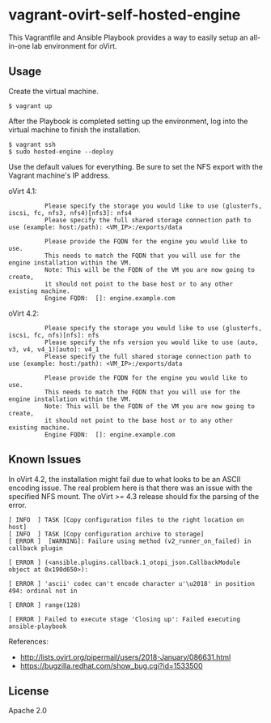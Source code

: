 # vagrant-ovirt-self-hosted-engine

This Vagrantfile and Ansible Playbook provides a way to easily setup an all-in-one lab environment for oVirt.

## Usage

Create the virtual machine.

```
$ vagrant up
```

After the Playbook is completed setting up the environment, log into the virtual machine to finish the installation.

```
$ vagrant ssh
$ sudo hosted-engine --deploy
```

Use the default values for everything. Be sure to set the NFS export with the Vagrant machine's IP address.

oVirt 4.1:
```
          Please specify the storage you would like to use (glusterfs, iscsi, fc, nfs3, nfs4)[nfs3]: nfs4
          Please specify the full shared storage connection path to use (example: host:/path): <VM_IP>:/exports/data
```
```
          Please provide the FQDN for the engine you would like to use.
          This needs to match the FQDN that you will use for the engine installation within the VM.
          Note: This will be the FQDN of the VM you are now going to create,
          it should not point to the base host or to any other existing machine.
          Engine FQDN:  []: engine.example.com
```

oVirt 4.2:

```
          Please specify the storage you would like to use (glusterfs, iscsi, fc, nfs)[nfs]: nfs
          Please specify the nfs version you would like to use (auto, v3, v4, v4_1)[auto]: v4_1
          Please specify the full shared storage connection path to use (example: host:/path): <VM_IP>:/exports/data
```
```
          Please provide the FQDN for the engine you would like to use.
          This needs to match the FQDN that you will use for the engine installation within the VM.
          Note: This will be the FQDN of the VM you are now going to create,
          it should not point to the base host or to any other existing machine.
          Engine FQDN:  []: engine.example.com
```

## Known Issues

In oVirt 4.2, the installation might fail due to what looks to be an ASCII encoding issue. The real problem here is that there was an issue with the specified NFS mount. The oVirt >= 4.3 release should fix the parsing of the error.

```
[ INFO  ] TASK [Copy configuration files to the right location on host]                                                                   
[ INFO  ] TASK [Copy configuration archive to storage]
[ ERROR ]  [WARNING]: Failure using method (v2_runner_on_failed) in callback plugin                                                       

[ ERROR ] (<ansible.plugins.callback.1_otopi_json.CallbackModule object at 0x190d650>):                                                   

[ ERROR ] 'ascii' codec can't encode character u'\u2018' in position 494: ordinal not in                                                  

[ ERROR ] range(128)

[ ERROR ] Failed to execute stage 'Closing up': Failed executing ansible-playbook
```

References:

* http://lists.ovirt.org/pipermail/users/2018-January/086631.html
* https://bugzilla.redhat.com/show_bug.cgi?id=1533500

## License

Apache 2.0
